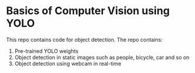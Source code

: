 # Basics of Computer Vision using YOLO
This repo contains code for object detection. The repo contains:
1. Pre-trained YOLO weights
2. Object detection in static images such as people, bicycle, car and so on
3. Object detection using webcam in real-time
